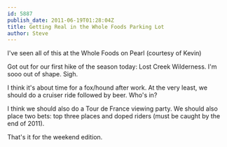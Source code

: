 ```yaml
---
id: 5887
publish_date: 2011-06-19T01:28:04Z
title: Getting Real in the Whole Foods Parking Lot
author: Steve
---
```

I've seen all of this at the Whole Foods on Pearl (courtesy of Kevin)

Got out for our first hike of the season today: Lost Creek Wilderness. I'm sooo out of shape. Sigh.

I think it's about time for a fox/hound after work. At the very least, we should do a cruiser ride followed by beer. Who's in?

I think we should also do a Tour de France viewing party. We should also place two bets: top three places and doped riders (must be caught by the end of 2011).

That's it for the weekend edition.